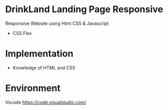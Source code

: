 # DrinkLand Landing Page Responsive

Responsive Website using Html CSS & Javascript

- CSS Flex

# Implementation
- Knowledge of HTML and CSS

# Environment

Vscode https://code.visualstudio.com/

